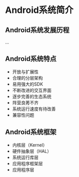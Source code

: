 # Android系统简介
## Android系统发展历程
...

## Android系统特点
- 开放与扩展性
- 合理的分层架构
- 易用强大的SDK
- 不断改进的交互界面
- 逐步完善的生态系统
- 阵营良莠不齐
- 系统运行速度有待改善
- 兼容性问题

## Android系统框架
- 内核层（Kernel）
- 硬件抽象层（HAL）
- 系统运行库层
- 应用程序框架层
- 应用程序层